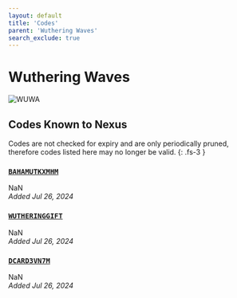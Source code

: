 ```yaml
---
layout: default
title: 'Codes'
parent: 'Wuthering Waves'
search_exclude: true
---
```


# Wuthering Waves

![WUWA](https://cdn.discordapp.com/emojis/1266477000583811232.png)

## Codes Known to Nexus

Codes are not checked for expiry and are only periodically pruned, therefore codes listed here may no longer be valid.
{: .fs-3 }

### [`BAHAMUTKXMHM`](https://clipboard.nexus-codes.app/?copy=BAHAMUTKXMHM)

NaN<br />*Added Jul 26, 2024*

### [`WUTHERINGGIFT`](https://clipboard.nexus-codes.app/?copy=WUTHERINGGIFT)

NaN<br />*Added Jul 26, 2024*

### [`DCARD3VN7M`](https://clipboard.nexus-codes.app/?copy=DCARD3VN7M)

NaN<br />*Added Jul 26, 2024*